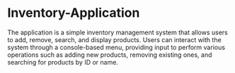 # Inventory-Application
The application is a simple inventory management system that allows users to add, remove, search, and display products. Users can interact with the system through a console-based menu, providing input to perform various operations such as adding new products, removing existing ones, and searching for products by ID or name. 
